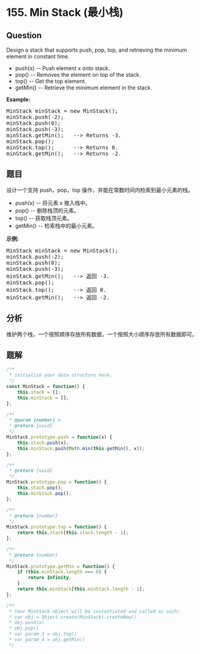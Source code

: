 # 155. Min Stack (最小栈)

## Question

Design a stack that supports push, pop, top, and retrieving the minimum element in constant time.

-   push(x) -- Push element x onto stack.
-   pop() -- Removes the element on top of the stack.
-   top() -- Get the top element.
-   getMin() -- Retrieve the minimum element in the stack.

**Example:**

<pre>MinStack minStack = new MinStack();
minStack.push(-2);
minStack.push(0);
minStack.push(-3);
minStack.getMin();   --&gt; Returns -3.
minStack.pop();
minStack.top();      --&gt; Returns 0.
minStack.getMin();   --&gt; Returns -2.
</pre>

## 题目

设计一个支持 push，pop，top 操作，并能在常数时间内检索到最小元素的栈。

-   push(x) -- 将元素 x 推入栈中。
-   pop() -- 删除栈顶的元素。
-   top() -- 获取栈顶元素。
-   getMin() -- 检索栈中的最小元素。

**示例:**

<pre>MinStack minStack = new MinStack();
minStack.push(-2);
minStack.push(0);
minStack.push(-3);
minStack.getMin();   --&gt; 返回 -3.
minStack.pop();
minStack.top();      --&gt; 返回 0.
minStack.getMin();   --&gt; 返回 -2.
</pre>

## 分析

维护两个栈，一个按照顺序存放所有数据，一个按照大小顺序存放所有数据即可。

## 题解

```javascript
/**
 * initialize your data structure here.
 */
const MinStack = function() {
    this.stack = [];
    this.minStack = [];
};

/**
 * @param {number} x
 * @return {void}
 */
MinStack.prototype.push = function(x) {
    this.stack.push(x);
    this.minStack.push(Math.min(this.getMin(), x));
};

/**
 * @return {void}
 */
MinStack.prototype.pop = function() {
    this.stack.pop();
    this.minStack.pop();
};

/**
 * @return {number}
 */
MinStack.prototype.top = function() {
    return this.stack[this.stack.length - 1];
};

/**
 * @return {number}
 */
MinStack.prototype.getMin = function() {
    if (this.minStack.length === 0) {
        return Infinity;
    }
    return this.minStack[this.minStack.length - 1];
};

/**
 * Your MinStack object will be instantiated and called as such:
 * var obj = Object.create(MinStack).createNew()
 * obj.push(x)
 * obj.pop()
 * var param_3 = obj.top()
 * var param_4 = obj.getMin()
 */
```
